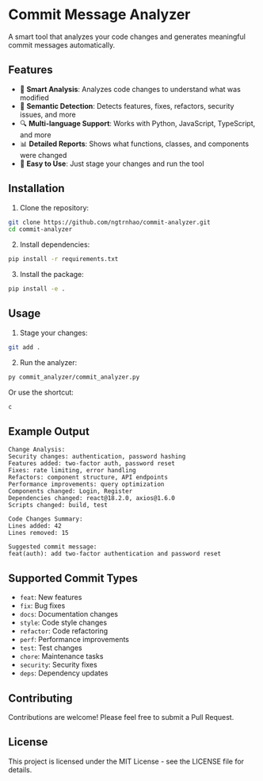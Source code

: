 # Commit Message Analyzer

A smart tool that analyzes your code changes and generates meaningful commit messages automatically.

## Features

- 🤖 **Smart Analysis**: Analyzes code changes to understand what was modified
- 📝 **Semantic Detection**: Detects features, fixes, refactors, security issues, and more
- 🔍 **Multi-language Support**: Works with Python, JavaScript, TypeScript, and more
- 📊 **Detailed Reports**: Shows what functions, classes, and components were changed
- 🚀 **Easy to Use**: Just stage your changes and run the tool

## Installation

1. Clone the repository:
```bash
git clone https://github.com/ngtrnhao/commit-analyzer.git
cd commit-analyzer
```

2. Install dependencies:
```bash
pip install -r requirements.txt
```

3. Install the package:
```bash
pip install -e .
```

## Usage

1. Stage your changes:
```bash
git add .
```

2. Run the analyzer:
```bash
py commit_analyzer/commit_analyzer.py
```

Or use the shortcut:
```bash
c
```

## Example Output

```
Change Analysis:
Security changes: authentication, password hashing
Features added: two-factor auth, password reset
Fixes: rate limiting, error handling
Refactors: component structure, API endpoints
Performance improvements: query optimization
Components changed: Login, Register
Dependencies changed: react@18.2.0, axios@1.6.0
Scripts changed: build, test

Code Changes Summary:
Lines added: 42
Lines removed: 15

Suggested commit message:
feat(auth): add two-factor authentication and password reset
```

## Supported Commit Types

- `feat`: New features
- `fix`: Bug fixes
- `docs`: Documentation changes
- `style`: Code style changes
- `refactor`: Code refactoring
- `perf`: Performance improvements
- `test`: Test changes
- `chore`: Maintenance tasks
- `security`: Security fixes
- `deps`: Dependency updates

## Contributing

Contributions are welcome! Please feel free to submit a Pull Request.

## License

This project is licensed under the MIT License - see the LICENSE file for details. 
